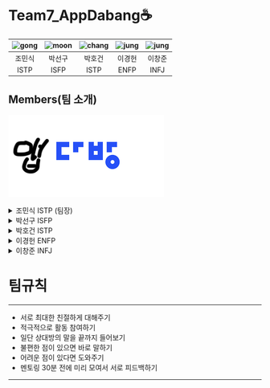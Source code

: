 # Team7_AppDabang☕️

| <img src="" alt="gong" width="50px" height="50px" /> | <img src="" alt="moon" width="50px" height="50px" /> | <img src="" alt="chang" width="50px" height="50px" /> | <img src="" alt="jung" width="50px" height="50px" /> | <img src="" alt="jung" width="50px" height="50px" /> |
| :---: | :---: | :---: | :---: | :---: |
| 조민식 | 박선구 | 박호건 | 이경헌 | 이창준 |
| ISTP | ISFP | ISTP | ENFP | INFJ |

## Members(팀 소개)
![이미지](https://github.com/APP-iOS3rd/Team7_AppDabang/blob/main/resume/logoimg.png?raw=true)

<details>
<summary>조민식 ISTP (팀장)</summary>

올해 3월에 컴퓨터공학과 학부를 갓 졸업한 취준생입니다. 
<br/>
제가 직접 사용하는 아이폰 앱을 직접 만들어보면 재밌을 것 같아서 ios 공부를 시작하게되었습니다. 
<br/>
저는 몇몇 악기들을 다룰 줄 알고, 맛있는 음식을 먹는 걸 좋아합니다.
<br/>
</details>

<details>
<summary>박선구 ISFP</summary>

여행과 사진을 좋아하는 박선구입니다. 
<br/>

올해 4학년 1학기를 마치고 휴학을 한 후 IOS 개발을 배우기 위해 공부를 시작하였습니다.
<br/>

연령대 관계없이 사람들이 사용하기 편한 앱을 만드는 것이 목표입니다. 부족한 실력이지만 잘 부탁드리겠습니다. 
<br/>

</details>

<details>
<summary>박호건 ISTP</summary>

안녕하세요 26살 박호건입니다.
<br/>

프론트앤드 웹개발로 시작했지만 IOS 앱개발에 관심이 생겨 IOS앱스쿨을 신청하게 되었습니다.
<br/>

</details>

<details>
<summary>이경헌 ENFP</summary>

차량부품회사에서 임베디드 분야를 조금 경험했다 iOS 개발로 전향하기 위해 노력하는 94년생 취준생입니다!
<br/>

커피, 영화, 운동을 정말 좋아하고 사용하기 쉬운 앱을 만들어보고 싶습니다!
<br/>

서로 열심해요!
<br/>

</details>

<details>
<summary>이창준 INFJ</summary>

문과 (불어불문) 출신 + 조리사 4년 ..
<br/>

→ 개발 [ 웹 → 안드로이드 → iOS ] 넘어왔습니다! 🔥
<br/

아이폰 15년차 앱등이입니다. 🍎 
<br/>

음식, 옷, 음악 다 좋아합니다 😎
<br/>

</details>

























# 팀규칙
---
- 서로 최대한 친절하게 대해주기
- 적극적으로 활동 참여하기
- 일단 상대방의 말을 끝까지 들어보기
- 불편한 점이 있으면 바로 말하기
- 어려운 점이 있다면 도와주기
- 멘토링 30분 전에 미리 모여서 서로 피드백하기
---
